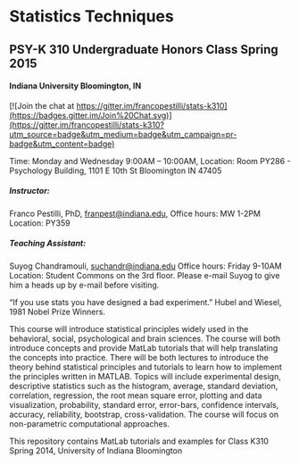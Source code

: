 # Statistics Techniques
## PSY-K 310 Undergraduate Honors Class Spring 2015 
#### Indiana University Bloomington, IN

[![Join the chat at https://gitter.im/francopestilli/stats-k310](https://badges.gitter.im/Join%20Chat.svg)](https://gitter.im/francopestilli/stats-k310?utm_source=badge&utm_medium=badge&utm_campaign=pr-badge&utm_content=badge)
 
Time: Monday and Wednesday 9:00AM – 10:00AM,
Location: Room PY286 - Psychology Building, 1101 E 10th St Bloomington IN 47405
##### Instructor:
Franco Pestilli, PhD, franpest@indiana.edu,
Office hours:  MW 1-2PM  Location: PY359
##### Teaching Assistant:
Suyog Chandramouli, suchandr@indiana.edu
Office hours:  Friday 9-10AM  Location: Student Commons on the 3rd floor. Please e-mail Suyog to give him a heads up by e-mail before visiting.

“If you use stats you have designed a bad experiment.”  Hubel and Wiesel, 1981 Nobel Prize Winners.
 
This course will introduce statistical principles widely used in the behavioral, social, psychological and brain sciences. The course will both introduce concepts and provide MatLab tutorials that will help translating the concepts into practice. There will be both lectures to introduce the theory behind statistical principles and tutorials to learn how to implement the principles written in MATLAB. Topics will include experimental design, descriptive statistics such as the histogram, average, standard deviation, correlation, regression, the root mean square error, plotting and data visualization, probability, standard error, error-bars, confidence intervals, accuracy, reliability, bootstrap, cross-validation. The course will focus on non-parametric computational approaches.

This repository contains MatLab tutorials and examples for Class K310 Spring 2014, University of Indiana Bloomington
